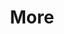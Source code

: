 ---
layout: page
title: More
nav: true
nav_order: 6
dropdown: true
children: 
    - title: Lists
      permalink: /lists
    - title: Setup
      permalink: /setup
    - title: Stack
      permalink: /stack
---